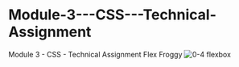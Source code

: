 # Module-3---CSS---Technical-Assignment
Module 3 - CSS - Technical Assignment
Flex Froggy
![0-4 flexbox](https://user-images.githubusercontent.com/90690012/133638538-86305ff4-fdb9-4b1a-a268-45638dfcc98a.PNG)
